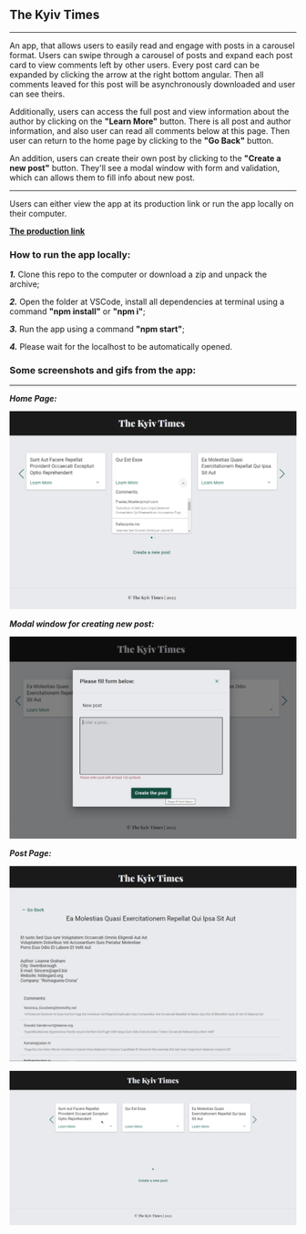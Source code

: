 ## The Kyiv Times

---

An app, that allows users to easily read and engage with posts in a carousel
format. Users can swipe through a carousel of posts and expand each post card to
view comments left by other users. Every post card can be expanded by clicking
the arrow at the right bottom angular. Then all comments leaved for this post
will be asynchronously downloaded and user can see theirs.

Additionally, users can access the full post and view information about the
author by clicking on the **"Learn More"** button. There is all post and author
information, and also user can read all comments below at this page. Then user
can return to the home page by clicking to the **"Go Back"** button.

An addition, users can create their own post by clicking to the **"Create a new
post"** button. They'll see a modal window with form and validation, which can
allows them to fill info about new post.

---

Users can either view the app at its production link or run the app locally on
their computer.

**[The production link](https://nadiakhoptiuk.github.io/the-kyiv-times/)**

### How to run the app locally:

_**1.**_ Clone this repo to the computer or download a zip and unpack the archive;

_**2.**_ Open the folder at VSCode, install all dependencies at terminal using a command **"npm install"** or **"npm i"**;

_**3.**_ Run the app using a command **"npm start"**;

_**4.**_ Please wait for the localhost to be automatically opened.

### Some screenshots and gifs from the app:

---

_**Home Page:**_

![Home Page](./assets/homePage.jpg)

_**Modal window for creating new post:**_

![Modal window for creating new post](./assets/modal.jpg)

_**Post Page:**_

![Post Page](./assets/postPage.jpg)

![How it works](./assets/chrome_EmY3yxj8ad.gif)
